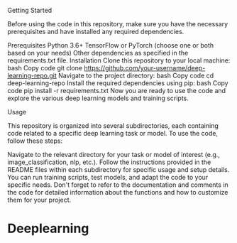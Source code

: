 Getting Started

Before using the code in this repository, make sure you have the necessary prerequisites and have installed any required dependencies.

Prerequisites
Python 3.6+
TensorFlow or PyTorch (choose one or both based on your needs)
Other dependencies as specified in the requirements.txt file.
Installation
Clone this repository to your local machine:
bash
Copy code
git clone https://github.com/your-username/deep-learning-repo.git
Navigate to the project directory:
bash
Copy code
cd deep-learning-repo
Install the required dependencies using pip:
bash
Copy code
pip install -r requirements.txt
Now you are ready to use the code and explore the various deep learning models and training scripts.

Usage

This repository is organized into several subdirectories, each containing code related to a specific deep learning task or model. To use the code, follow these steps:

Navigate to the relevant directory for your task or model of interest (e.g., image_classification, nlp, etc.).
Follow the instructions provided in the README files within each subdirectory for specific usage and setup details.
You can run training scripts, test models, and adapt the code to your specific needs.
Don't forget to refer to the documentation and comments in the code for detailed information about the functions and how to customize them for your project.
# Deeplearning
